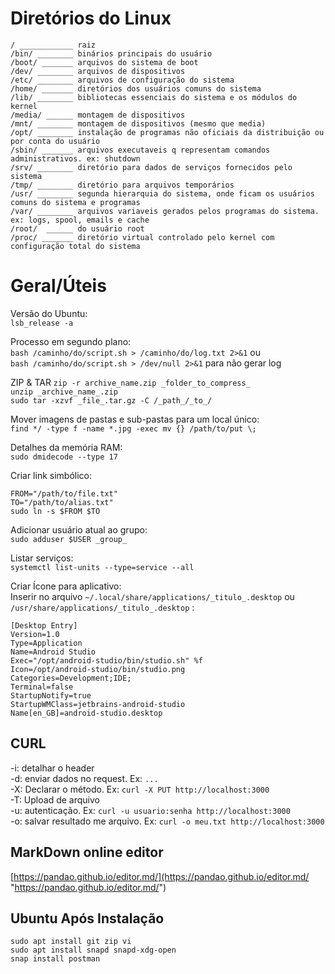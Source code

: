 # Diretórios do Linux

```
/ ____________ raiz  
/bin/ ________ binários principais do usuário  
/boot/ _______ arquivos do sistema de boot  
/dev/ ________ arquivos de dispositivos  
/etc/ ________ arquivos de configuração do sistema  
/home/ _______ diretórios dos usuários comuns do sistema  
/lib/ ________ bibliotecas essenciais do sistema e os módulos do kernel  
/media/ ______ montagem de dispositivos  
/mnt/ ________ montagem de dispositivos (mesmo que media)  
/opt/ ________ instalação de programas não oficiais da distribuição ou por conta do usuário  
/sbin/ _______ arquivos executaveis q representam comandos administrativos. ex: shutdown  
/srv/ ________ diretório para dados de serviços fornecidos pelo sistema  
/tmp/ ________ diretório para arquivos temporários  
/usr/ ________ segunda hierarquia do sistema, onde ficam os usuários comuns do sistema e programas  
/var/ ________ arquivos variaveis gerados pelos programas do sistema. ex: logs, spool, emails e cache  
/root/  ______ do usuário root  
/proc/ _______ diretório virtual controlado pelo kernel com configuração total do sistema  
```

# Geral/Úteis

Versão do Ubuntu:  
`lsb_release -a`  

Processo em segundo plano:  
`bash /caminho/do/script.sh > /caminho/do/log.txt 2>&1` ou  
`bash /caminho/do/script.sh > /dev/null 2>&1` para não gerar log  

ZIP & TAR
`zip -r archive_name.zip _folder_to_compress_`  
`unzip _archive_name_.zip`  
`sudo tar -xzvf _file_.tar.gz -C /_path_/_to_/`  

Mover imagens de pastas e sub-pastas para um local único:  
`find */ -type f -name *.jpg -exec mv {} /path/to/put \;`  

Detalhes da memória RAM:  
`sudo dmidecode --type 17`  

Criar link simbólico:  
```
FROM="/path/to/file.txt"
TO="/path/to/alias.txt"
sudo ln -s $FROM $TO
```

Adicionar usuário atual ao grupo:  
`sudo adduser $USER _group_`  

Listar serviços:  
`systemctl list-units --type=service --all`  

Criar Ícone para aplicativo:  
Inserir no arquivo `~/.local/share/applications/_titulo_.desktop` ou `/usr/share/applications/_titulo_.desktop` :

```
[Desktop Entry]
Version=1.0
Type=Application
Name=Android Studio
Exec="/opt/android-studio/bin/studio.sh" %f
Icon=/opt/android-studio/bin/studio.png
Categories=Development;IDE;
Terminal=false
StartupNotify=true
StartupWMClass=jetbrains-android-studio
Name[en_GB]=android-studio.desktop
```  

## CURL
-i: detalhar o header  
-d: enviar dados no request. Ex: ` ... `   
-X: Declarar o método. Ex: `curl -X PUT http://localhost:3000`  
-T: Upload de arquivo  
-u: autenticação. Ex: `curl -u usuario:senha http://localhost:3000`  
-o: salvar resultado me arquivo. Ex: `curl -o meu.txt http://localhost:3000`  

## MarkDown online editor
[https://pandao.github.io/editor.md/](https://pandao.github.io/editor.md/ "https://pandao.github.io/editor.md/")

## Ubuntu Após Instalação
```
sudo apt install git zip vi
sudo apt install snapd snapd-xdg-open
snap install postman
```
